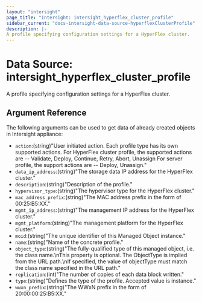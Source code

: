 ```yaml
---
layout: "intersight"
page_title: "Intersight: intersight_hyperflex_cluster_profile"
sidebar_current: "docs-intersight-data-source-hyperflexClusterProfile"
description: |-
A profile specifying configuration settings for a HyperFlex cluster.
---
```


# Data Source: intersight_hyperflex_cluster_profile
A profile specifying configuration settings for a HyperFlex cluster.
## Argument Reference
The following arguments can be used to get data of already created objects in Intersight appliance:
* `action`:(string)"User initiated action. Each profile type has its own supported actions. For HyperFlex cluster profile, the supported actions are -- Validate, Deploy, Continue, Retry, Abort, Unassign For server profile, the support actions are -- Deploy, Unassign."
* `data_ip_address`:(string)"The storage data IP address for the HyperFlex cluster."
* `description`:(string)"Description of the profile."
* `hypervisor_type`:(string)"The hypervisor type for the HyperFlex cluster."
* `mac_address_prefix`:(string)"The MAC address prefix in the form of 00:25:B5:XX."
* `mgmt_ip_address`:(string)"The management IP address for the HyperFlex cluster."
* `mgmt_platform`:(string)"The management platform for the HyperFlex cluster."
* `moid`:(string)"The unique identifier of this Managed Object instance."
* `name`:(string)"Name of the concrete profile."
* `object_type`:(string)"The fully-qualified type of this managed object, i.e. the class name.\nThis property is optional. The ObjectType is implied from the URL path.\nIf specified, the value of objectType must match the class name specified in the URL path."
* `replication`:(int)"The number of copies of each data block written."
* `type`:(string)"Defines the type of the profile. Accepted value is instance."
* `wwxn_prefix`:(string)"The WWxN prefix in the form of 20:00:00:25:B5:XX."
